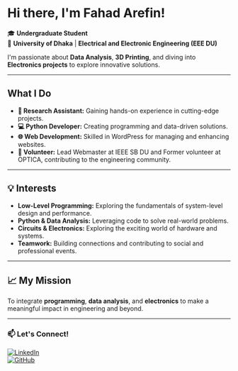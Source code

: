 # Hi there, I'm Fahad Arefin!

🎓 **Undergraduate Student**  
📍 **University of Dhaka** | **Electrical and Electronic Engineering (EEE DU)**  

I'm passionate about **Data Analysis**, **3D Printing**, and diving into **Electronics projects** to explore innovative solutions.

---

##  What I Do
- **🔬 Research Assistant:** Gaining hands-on experience in cutting-edge projects.  
- **💻 Python Developer:** Creating programming and data-driven solutions.  
- **🌐 Web Development:** Skilled in WordPress for managing and enhancing websites.  
- **🤝 Volunteer:** Lead Webmaster at IEEE SB DU and Former volunteer at OPTICA, contributing to the engineering community.

---

## 💡 Interests
- **Low-Level Programming:** Exploring the fundamentals of system-level design and performance.  
- **Python & Data Analysis:** Leveraging code to solve real-world problems.
- **Circuits & Electronics:** Exploring the exciting world of hardware and systems.  
- **Teamwork:** Building connections and contributing to social and professional events.

---

## 📈 My Mission
To integrate **programming**, **data analysis**, and **electronics** to make a meaningful impact in engineering and beyond.


---

### 📫 Let's Connect!
[![LinkedIn](https://img.shields.io/badge/LinkedIn-0077B5?logo=linkedin&logoColor=white)](https://www.linkedin.com/in/fahadarefin/)  
[![GitHub](https://img.shields.io/badge/GitHub-181717?logo=github&logoColor=white)](https://github.com/fahadarefin)
